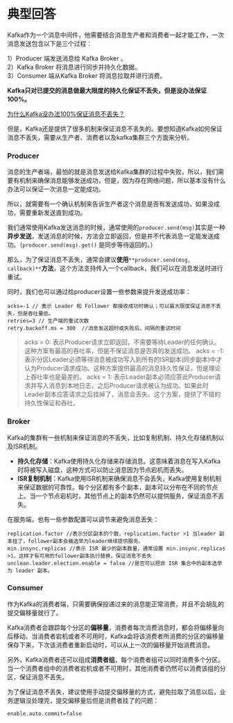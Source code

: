 # 典型回答

Kafka作为一个消息中间件，他需要结合消息生产者和消费者一起才能工作，一次消息发送包含以下是三个过程：

1）Producer 端发送消息给 Kafka Broker 。<br />2）Kafka Broker 将消息进行同步并持久化数据。<br />3）Consumer 端从Kafka Broker 将消息拉取并进行消费。

**Kafka只对已提交的消息做最大限度的持久化保证不丢失，但是没办法保证100%。**

[为什么Kafka没办法100%保证消息不丢失？](https://www.yuque.com/hollis666/fo22bm/vwy7vz63qax9c7ab?view=doc_embed)

但是，Kafka还是提供了很多机制来保证消息不丢失的。要想知道Kafka如何保证消息不丢失，需要从生产者、消费者以及kafka集群三个方面来分析。

### Producer

消息的生产者端，最怕的就是消息发送给Kafka集群的过程中失败，所以，我们需要有机制来确保消息能够发送成功，但是，因为存在网络问题，所以基本没有什么办法可以保证一次消息一定能成功。

所以，就需要有一个确认机制来告诉生产者这个消息是否有发送成功，如果没成功，需要重新发送直到成功。

我们通常使用Kafka发送消息的时候，通常使用的`producer.send(msg)`其实是一种**异步发送**，发送消息的时候，方法会立即返回，但是并不代表消息一定能发送成功。（`producer.send(msg).get()` 是同步等待返回的。）

那么，为了保证消息不丢失，通常会建议**使用**`**producer.send(msg, callback)**`**方法**，这个方法支持传入一个callback，我们可以在消息发送时进行重试。

同时，我们也可以通过给producer设置一些参数来提升发送成功率：

```
acks=-1 // 表示 Leader 和 Follower 都接收成功时确认；可以最大限度保证消息不丢失，但是吞吐量低。
retries=3 // 生产端的重试次数
retry.backoff.ms = 300  //消息发送超时或失败后，间隔的重试时间
```

> acks = 0: 表示Producer请求立即返回，不需要等待Leader的任何确认。这种方案有最高的吞吐率，但是不保证消息是否真的发送成功。
> acks = -1: 表示分区Leader必须等待消息被成功写入到所有的ISR副本(同步副本)中才认为Producer请求成功。这种方案提供最高的消息持久性保证，但是理论上吞吐率也是最差的。
> acks = 1: 表示Leader副本必须应答此Producer请求并写入消息到本地日志，之后Producer请求被认为成功。如果此时Leader副本应答请求之后挂掉了，消息会丢失。这个方案，提供了不错的持久性保证和吞吐。

### Broker

Kafka的集群有一些机制来保证消息的不丢失，比如复制机制、持久化存储机制以及ISR机制。

- **持久化存储**：Kafka使用持久化存储来存储消息。这意味着消息在写入Kafka时将被写入磁盘，这种方式可以防止消息因为节点宕机而丢失。
- **ISR复制机制**：Kafka使用ISR机制来确保消息不会丢失，Kafka使用复制机制来保证数据的可靠性。每个分区都有多个副本，副本可以分布在不同的节点上。当一个节点宕机时，其他节点上的副本仍然可以提供服务，保证消息不丢失。

在服务端，也有一些参数配置可以调节来避免消息丢失：

```
replication.factor //表示分区副本的个数，replication.factor >1 当leader 副本挂了，follower副本会被选举为leader继续提供服务。
min.insync.replicas //表示 ISR 最少的副本数量，通常设置 min.insync.replicas >1，这样才有可用的follower副本执行替换，保证消息不丢失
unclean.leader.election.enable = false //是否可以把非 ISR 集合中的副本选举为 leader 副本。
```
### Consumer

作为Kafka的消费者端，只需要确保投递过来的消息能正常消费，并且不会胡乱的提交偏移量就行了。

Kafka消费者会跟踪每个分区的**偏移量**，消费者每次消费消息时，都会将偏移量向后移动。当消费者宕机或者不可用时，Kafka会将该消费者所消费的分区的偏移量保存下来，下次该消费者重新启动时，可以从上一次的偏移量开始消费消息。

另外，Kafka消费者还可以组成**消费者组**，每个消费者组可以同时消费多个分区。当一个消费者组中的消费者宕机或者不可用时，其他消费者仍然可以消费该组的分区，保证消息不丢失。

为了保证消息不丢失，建议使用手动提交偏移量的方式，避免拉取了消息以后，业务逻辑没处理完，提交偏移量后但是消费者挂了的问题：

```
enable.auto.commit=false
```






